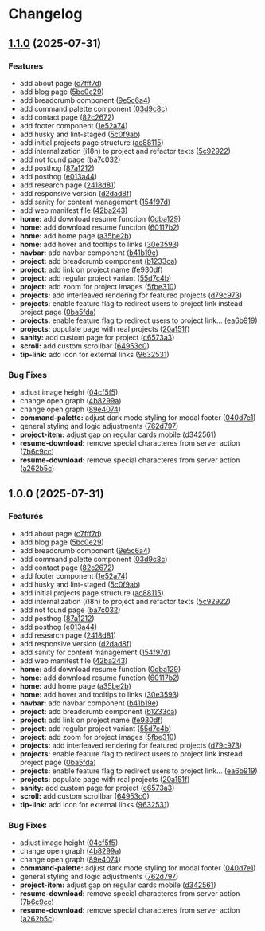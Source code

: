 # Changelog

## [1.1.0](https://github.com/kwojtyla/karolwojtyla/compare/v1.0.0...v1.1.0) (2025-07-31)


### Features

* add about page ([c7fff7d](https://github.com/kwojtyla/karolwojtyla/commit/c7fff7dec46ef5e1401f6c654223e95864427dfc))
* add blog page ([5bc0e29](https://github.com/kwojtyla/karolwojtyla/commit/5bc0e294cbcc61885f926e0ba1ea4d8cd8ea714a))
* add breadcrumb component ([9e5c6a4](https://github.com/kwojtyla/karolwojtyla/commit/9e5c6a4fdfa67b28c55aa91a45b134f90d1f67c5))
* add command palette component ([03d9c8c](https://github.com/kwojtyla/karolwojtyla/commit/03d9c8c31d6e38bb8fee66a4970d84a13c3f9236))
* add contact page ([82c2672](https://github.com/kwojtyla/karolwojtyla/commit/82c26726d181b309217b569f70de197515c98864))
* add footer component ([1e52a74](https://github.com/kwojtyla/karolwojtyla/commit/1e52a74fa09ecac9ea4de6b0c74fcc501a814aa8))
* add husky and lint-staged ([5c0f9ab](https://github.com/kwojtyla/karolwojtyla/commit/5c0f9ab32991d068f13e1be9addcc5a6a774f038))
* add initial projects page structure ([ac88115](https://github.com/kwojtyla/karolwojtyla/commit/ac88115ea2facdf26ec2aec7621ad0534a1659a3))
* add internalization (i18n) to project and refactor texts ([5c92922](https://github.com/kwojtyla/karolwojtyla/commit/5c92922734e32ee4488a983ae0d4571b8dd0d3d8))
* add not found page ([ba7c032](https://github.com/kwojtyla/karolwojtyla/commit/ba7c03220517e0e770f724a6c976ad5ca96f1615))
* add posthog ([87a1212](https://github.com/kwojtyla/karolwojtyla/commit/87a12121b704ca4514c324b1d59995d96cb4ab5d))
* add posthog ([e013a44](https://github.com/kwojtyla/karolwojtyla/commit/e013a4411906c1d855843eccb7723a2a620e38e4))
* add research page ([2418d81](https://github.com/kwojtyla/karolwojtyla/commit/2418d817aa4a9dbed3952ce624a49bde748d05c4))
* add responsive version ([d2dad8f](https://github.com/kwojtyla/karolwojtyla/commit/d2dad8f8686f9a23b408127b0e697e9b6e42562b))
* add sanity for content management ([154f97d](https://github.com/kwojtyla/karolwojtyla/commit/154f97d2d1ff6f252267cf6996169cb184059eaa))
* add web manifest file ([42ba243](https://github.com/kwojtyla/karolwojtyla/commit/42ba2433b9a4f726563a05c02a82de6f7aedb6bf))
* **home:** add download resume function ([0dba129](https://github.com/kwojtyla/karolwojtyla/commit/0dba12950701983278bc1716267b9b25fd5d9608))
* **home:** add download resume function ([60117b2](https://github.com/kwojtyla/karolwojtyla/commit/60117b28912055fb60b1d3b15fbef2672183ace5))
* **home:** add home page ([a35be2b](https://github.com/kwojtyla/karolwojtyla/commit/a35be2b0c353a86956252e13754ffda14f90b6af))
* **home:** add hover and tooltips to links ([30e3593](https://github.com/kwojtyla/karolwojtyla/commit/30e3593a3657623adcf745bef9152733363cadbf))
* **navbar:** add navbar component ([b41b19e](https://github.com/kwojtyla/karolwojtyla/commit/b41b19ec456ca312ce660c31def544b2107fa952))
* **project:** add breadcrumb component ([b1233ca](https://github.com/kwojtyla/karolwojtyla/commit/b1233ca3cfc2da097b1d7892009bf85dd421db9a))
* **project:** add link on project name ([fe930df](https://github.com/kwojtyla/karolwojtyla/commit/fe930df8b592b7f9fe78f4f1821bb272e359455f))
* **project:** add regular project variant ([55d7c4b](https://github.com/kwojtyla/karolwojtyla/commit/55d7c4b55f88dc4d95ce23eb8f65465e24ef449f))
* **project:** add zoom for project images ([5fbe310](https://github.com/kwojtyla/karolwojtyla/commit/5fbe31084e11c651aa2de68f9ad393d0372d189f))
* **projects:** add interleaved rendering for featured projects ([d79c973](https://github.com/kwojtyla/karolwojtyla/commit/d79c9730274ce711e184c679f293f0cbf0812efa))
* **projects:** enable feature flag to redirect users to project link instead project page ([0ba5fda](https://github.com/kwojtyla/karolwojtyla/commit/0ba5fda6d6b44c007c5fcd6b612ae2b074d1865b))
* **projects:** enable feature flag to redirect users to project link… ([ea6b919](https://github.com/kwojtyla/karolwojtyla/commit/ea6b919a75e4c25f83608ec6cc10825c93900b37))
* **projects:** populate page with real projects ([20a151f](https://github.com/kwojtyla/karolwojtyla/commit/20a151ff0856d71894fa74cc5916e31165804573))
* **sanity:** add custom page for project ([c6573a3](https://github.com/kwojtyla/karolwojtyla/commit/c6573a3277ef4f07068364e03b30c4ecb215d34b))
* **scroll:** add custom scrollbar ([64953c0](https://github.com/kwojtyla/karolwojtyla/commit/64953c07d61963e8aed8f653e25fe9cc0639ea93))
* **tip-link:** add icon for external links ([9632531](https://github.com/kwojtyla/karolwojtyla/commit/9632531307ff5c21dd488f718d55bec96b9b46fe))


### Bug Fixes

* adjust image height ([04cf5f5](https://github.com/kwojtyla/karolwojtyla/commit/04cf5f5c6ac986e8d2a791dee35827f23dfdf2a5))
* change open graph ([4b8299a](https://github.com/kwojtyla/karolwojtyla/commit/4b8299a4948783dfa1d7c430cf0ad729a6da8b54))
* change open graph ([89e4074](https://github.com/kwojtyla/karolwojtyla/commit/89e407405665bade1a13b26aedb731b668b59661))
* **command-palette:** adjust dark mode styling for modal footer ([040d7e1](https://github.com/kwojtyla/karolwojtyla/commit/040d7e1602324e696a8a40628f0fe8e52c615c27))
* general styling and logic adjustments ([762d797](https://github.com/kwojtyla/karolwojtyla/commit/762d797346a3e59e6281c85e94137038b9f27d61))
* **project-item:** adjust gap on regular cards mobile ([d342561](https://github.com/kwojtyla/karolwojtyla/commit/d3425612de3bc64db05f9ac0b36234bd82a7b3fe))
* **resume-download:** remove special characteres from server action ([7b6c9cc](https://github.com/kwojtyla/karolwojtyla/commit/7b6c9cc137ff3716a32859d6d5e26bb8d499f7a3))
* **resume-download:** remove special characteres from server action ([a262b5c](https://github.com/kwojtyla/karolwojtyla/commit/a262b5cdb496cbce49e7a22190dec764d440715a))

## 1.0.0 (2025-07-31)


### Features

* add about page ([c7fff7d](https://github.com/kwojtyla/karolwojtyla/commit/c7fff7dec46ef5e1401f6c654223e95864427dfc))
* add blog page ([5bc0e29](https://github.com/kwojtyla/karolwojtyla/commit/5bc0e294cbcc61885f926e0ba1ea4d8cd8ea714a))
* add breadcrumb component ([9e5c6a4](https://github.com/kwojtyla/karolwojtyla/commit/9e5c6a4fdfa67b28c55aa91a45b134f90d1f67c5))
* add command palette component ([03d9c8c](https://github.com/kwojtyla/karolwojtyla/commit/03d9c8c31d6e38bb8fee66a4970d84a13c3f9236))
* add contact page ([82c2672](https://github.com/kwojtyla/karolwojtyla/commit/82c26726d181b309217b569f70de197515c98864))
* add footer component ([1e52a74](https://github.com/kwojtyla/karolwojtyla/commit/1e52a74fa09ecac9ea4de6b0c74fcc501a814aa8))
* add husky and lint-staged ([5c0f9ab](https://github.com/kwojtyla/karolwojtyla/commit/5c0f9ab32991d068f13e1be9addcc5a6a774f038))
* add initial projects page structure ([ac88115](https://github.com/kwojtyla/karolwojtyla/commit/ac88115ea2facdf26ec2aec7621ad0534a1659a3))
* add internalization (i18n) to project and refactor texts ([5c92922](https://github.com/kwojtyla/karolwojtyla/commit/5c92922734e32ee4488a983ae0d4571b8dd0d3d8))
* add not found page ([ba7c032](https://github.com/kwojtyla/karolwojtyla/commit/ba7c03220517e0e770f724a6c976ad5ca96f1615))
* add posthog ([87a1212](https://github.com/kwojtyla/karolwojtyla/commit/87a12121b704ca4514c324b1d59995d96cb4ab5d))
* add posthog ([e013a44](https://github.com/kwojtyla/karolwojtyla/commit/e013a4411906c1d855843eccb7723a2a620e38e4))
* add research page ([2418d81](https://github.com/kwojtyla/karolwojtyla/commit/2418d817aa4a9dbed3952ce624a49bde748d05c4))
* add responsive version ([d2dad8f](https://github.com/kwojtyla/karolwojtyla/commit/d2dad8f8686f9a23b408127b0e697e9b6e42562b))
* add sanity for content management ([154f97d](https://github.com/kwojtyla/karolwojtyla/commit/154f97d2d1ff6f252267cf6996169cb184059eaa))
* add web manifest file ([42ba243](https://github.com/kwojtyla/karolwojtyla/commit/42ba2433b9a4f726563a05c02a82de6f7aedb6bf))
* **home:** add download resume function ([0dba129](https://github.com/kwojtyla/karolwojtyla/commit/0dba12950701983278bc1716267b9b25fd5d9608))
* **home:** add download resume function ([60117b2](https://github.com/kwojtyla/karolwojtyla/commit/60117b28912055fb60b1d3b15fbef2672183ace5))
* **home:** add home page ([a35be2b](https://github.com/kwojtyla/karolwojtyla/commit/a35be2b0c353a86956252e13754ffda14f90b6af))
* **home:** add hover and tooltips to links ([30e3593](https://github.com/kwojtyla/karolwojtyla/commit/30e3593a3657623adcf745bef9152733363cadbf))
* **navbar:** add navbar component ([b41b19e](https://github.com/kwojtyla/karolwojtyla/commit/b41b19ec456ca312ce660c31def544b2107fa952))
* **project:** add breadcrumb component ([b1233ca](https://github.com/kwojtyla/karolwojtyla/commit/b1233ca3cfc2da097b1d7892009bf85dd421db9a))
* **project:** add link on project name ([fe930df](https://github.com/kwojtyla/karolwojtyla/commit/fe930df8b592b7f9fe78f4f1821bb272e359455f))
* **project:** add regular project variant ([55d7c4b](https://github.com/kwojtyla/karolwojtyla/commit/55d7c4b55f88dc4d95ce23eb8f65465e24ef449f))
* **project:** add zoom for project images ([5fbe310](https://github.com/kwojtyla/karolwojtyla/commit/5fbe31084e11c651aa2de68f9ad393d0372d189f))
* **projects:** add interleaved rendering for featured projects ([d79c973](https://github.com/kwojtyla/karolwojtyla/commit/d79c9730274ce711e184c679f293f0cbf0812efa))
* **projects:** enable feature flag to redirect users to project link instead project page ([0ba5fda](https://github.com/kwojtyla/karolwojtyla/commit/0ba5fda6d6b44c007c5fcd6b612ae2b074d1865b))
* **projects:** enable feature flag to redirect users to project link… ([ea6b919](https://github.com/kwojtyla/karolwojtyla/commit/ea6b919a75e4c25f83608ec6cc10825c93900b37))
* **projects:** populate page with real projects ([20a151f](https://github.com/kwojtyla/karolwojtyla/commit/20a151ff0856d71894fa74cc5916e31165804573))
* **sanity:** add custom page for project ([c6573a3](https://github.com/kwojtyla/karolwojtyla/commit/c6573a3277ef4f07068364e03b30c4ecb215d34b))
* **scroll:** add custom scrollbar ([64953c0](https://github.com/kwojtyla/karolwojtyla/commit/64953c07d61963e8aed8f653e25fe9cc0639ea93))
* **tip-link:** add icon for external links ([9632531](https://github.com/kwojtyla/karolwojtyla/commit/9632531307ff5c21dd488f718d55bec96b9b46fe))


### Bug Fixes

* adjust image height ([04cf5f5](https://github.com/kwojtyla/karolwojtyla/commit/04cf5f5c6ac986e8d2a791dee35827f23dfdf2a5))
* change open graph ([4b8299a](https://github.com/kwojtyla/karolwojtyla/commit/4b8299a4948783dfa1d7c430cf0ad729a6da8b54))
* change open graph ([89e4074](https://github.com/kwojtyla/karolwojtyla/commit/89e407405665bade1a13b26aedb731b668b59661))
* **command-palette:** adjust dark mode styling for modal footer ([040d7e1](https://github.com/kwojtyla/karolwojtyla/commit/040d7e1602324e696a8a40628f0fe8e52c615c27))
* general styling and logic adjustments ([762d797](https://github.com/kwojtyla/karolwojtyla/commit/762d797346a3e59e6281c85e94137038b9f27d61))
* **project-item:** adjust gap on regular cards mobile ([d342561](https://github.com/kwojtyla/karolwojtyla/commit/d3425612de3bc64db05f9ac0b36234bd82a7b3fe))
* **resume-download:** remove special characteres from server action ([7b6c9cc](https://github.com/kwojtyla/karolwojtyla/commit/7b6c9cc137ff3716a32859d6d5e26bb8d499f7a3))
* **resume-download:** remove special characteres from server action ([a262b5c](https://github.com/kwojtyla/karolwojtyla/commit/a262b5cdb496cbce49e7a22190dec764d440715a))
